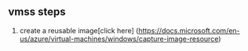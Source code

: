 ## vmss steps

1. create a reusable image[click here] (https://docs.microsoft.com/en-us/azure/virtual-machines/windows/capture-image-resource)